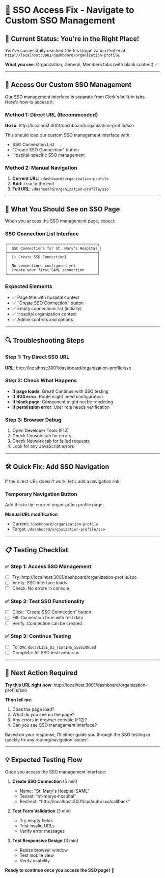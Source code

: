 # 🔧 SSO Access Fix - Navigate to Custom SSO Management

## 🎯 **Current Status: You're in the Right Place!**

You've successfully reached Clerk's Organization Profile at:
`http://localhost:3001/dashboard/organization-profile`

**What you see**: Organization, General, Members tabs (with blank content) ✅

---

## 🚀 **Access Our Custom SSO Management**

Our SSO management interface is separate from Clerk's built-in tabs. Here's how to access it:

### **Method 1: Direct URL (Recommended)**

**Go to**: http://localhost:3001/dashboard/organization-profile/sso

This should load our custom SSO management interface with:
- SSO Connection List
- "Create SSO Connection" button
- Hospital-specific SSO management

### **Method 2: Manual Navigation**

1. **Current URL**: `/dashboard/organization-profile`
2. **Add**: `/sso` to the end
3. **Full URL**: `/dashboard/organization-profile/sso`

---

## 🧪 **What You Should See on SSO Page**

When you access the SSO management page, expect:

### **SSO Connection List Interface**
```
┌─────────────────────────────────────────┐
│  SSO Connections for St. Mary's Hospital │
├─────────────────────────────────────────┤
│  [+ Create SSO Connection]              │
│                                         │
│  No connections configured yet          │
│  Create your first SAML connection      │
└─────────────────────────────────────────┘
```

### **Expected Elements**
- ✅ Page title with hospital context
- ✅ "Create SSO Connection" button
- ✅ Empty connections list (initially)
- ✅ Hospital organization context
- ✅ Admin controls and options

---

## 🔍 **Troubleshooting Steps**

### **Step 1: Try Direct SSO URL**
**URL**: http://localhost:3001/dashboard/organization-profile/sso

### **Step 2: Check What Happens**
- **If page loads**: Great! Continue with SSO testing
- **If 404 error**: Route might need configuration
- **If blank page**: Component might not be rendering
- **If permission error**: User role needs verification

### **Step 3: Browser Debug**
1. Open Developer Tools (F12)
2. Check Console tab for errors
3. Check Network tab for failed requests
4. Look for any JavaScript errors

---

## 🛠️ **Quick Fix: Add SSO Navigation**

If the direct URL doesn't work, let's add a navigation link:

### **Temporary Navigation Button**

Add this to the current organization profile page:

**Manual URL modification**:
- Current: `/dashboard/organization-profile`
- Target: `/dashboard/organization-profile/sso`

---

## 📋 **Testing Checklist**

### ✅ **Step 1: Access SSO Management**
- [ ] Try: http://localhost:3001/dashboard/organization-profile/sso
- [ ] Verify: SSO interface loads
- [ ] Check: No errors in console

### ✅ **Step 2: Test SSO Functionality**
- [ ] Click: "Create SSO Connection" button
- [ ] Fill: Connection form with test data
- [ ] Verify: Connection can be created

### ✅ **Step 3: Continue Testing**
- [ ] Follow: `docs/LIVE_UI_TESTING_SESSION.md`
- [ ] Complete: All SSO test scenarios

---

## 🎯 **Next Action Required**

**Try this URL right now**:
http://localhost:3001/dashboard/organization-profile/sso

**Then tell me**:
1. Does the page load?
2. What do you see on the page?
3. Any errors in browser console (F12)?
4. Can you see SSO management interface?

Based on your response, I'll either guide you through the SSO testing or quickly fix any routing/navigation issues!

---

## 💡 **Expected Testing Flow**

Once you access the SSO management interface:

1. **Create SSO Connection** (5 min)
   - Name: "St. Mary's Hospital SAML"
   - Tenant: "st-marys-hospital"
   - Redirect: "http://localhost:3001/api/auth/sso/callback"

2. **Test Form Validation** (3 min)
   - Try empty fields
   - Test invalid URLs
   - Verify error messages

3. **Test Responsive Design** (3 min)
   - Resize browser window
   - Test mobile view
   - Verify usability

**Ready to continue once you access the SSO page!** 🚀